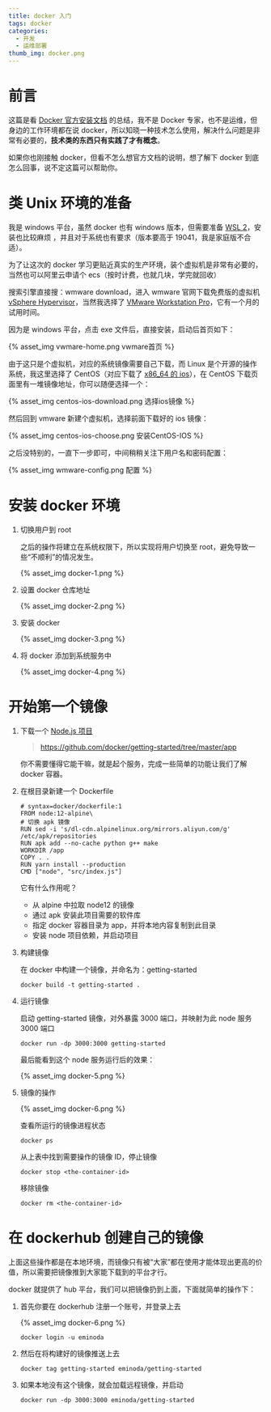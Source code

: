 ```yaml
---
title: docker 入门
tags: docker
categories:
  - 开发
  - 运维部署
thumb_img: docker.png
---
```


# 前言

这篇是看 [Docker 官方安装文档](https://docs.docker.com/engine/install/) 的总结，我不是 Docker 专家，也不是运维，但身边的工作环境都在说 docker，所以知晓一种技术怎么使用，解决什么问题是非常有必要的，**技术类的东西只有实践了才有概念**。

如果你也刚接触 docker，但看不怎么想官方文档的说明，想了解下 docker 到底怎么回事，说不定这篇可以帮助你。

# 类 Unix 环境的准备

我是 windows 平台，虽然 docker 也有 windows 版本，但需要准备 [WSL 2](https://docs.microsoft.com/zh-cn/windows/wsl/install-win10#step-4---download-the-linux-kernel-update-package)，安装也比较麻烦 ，并且对于系统也有要求（版本要高于 19041，我是家庭版不合适）。

为了让这次的 docker 学习更贴近真实的生产环境，装个虚拟机是非常有必要的，当然也可以阿里云申请个 ecs（按时计费，也就几块，学完就回收）

搜索引擎直接搜：wmware download，进入 wmware 官网下载免费版的虚拟机 [vSphere Hypervisor](https://www.vmware.com/products/vsphere-hypervisor.html)，当然我选择了 [VMware Workstation Pro](https://www.vmware.com/products/workstation-pro/workstation-pro-evaluation.html)，它有一个月的试用时间。

因为是 windows 平台，点击 exe 文件后，直接安装，启动后首页如下：

{% asset_img vwmare-home.png vwmare首页 %}

由于这只是个虚拟机，对应的系统镜像需要自己下载，而 Linux 是个开源的操作系统，我这里选择了 CentOS（对应下载了 [x86_64 的 ios](http://isoredirect.centos.org/centos/8/isos/x86_64/)），在 CentOS 下载页面里有一堆镜像地址，你可以随便选择一个：

{% asset_img centos-ios-download.png 选择ios镜像 %}

然后回到 vmware 新建个虚拟机，选择前面下载好的 ios 镜像：

{% asset_img centos-ios-choose.png 安装CentOS-IOS %}

之后没特别的，一直下一步即可，中间稍稍关注下用户名和密码配置：

{% asset_img wmware-config.png 配置 %}

# 安装 docker 环境

1. 切换用户到 root

   之后的操作将建立在系统权限下，所以实现将用户切换至 root，避免导致一些“不顺利”的情况发生。

   {% asset_img docker-1.png %}

2. 设置 docker 仓库地址

   {% asset_img docker-2.png %}

3. 安装 docker

   {% asset_img docker-3.png %}

4. 将 docker 添加到系统服务中

   {% asset_img docker-4.png %}

# 开始第一个镜像

1.  下载一个 [Node.js 项目](https://github.com/docker/getting-started/tree/master/app)

    > https://github.com/docker/getting-started/tree/master/app

    你不需要懂得它能干嘛，就是起个服务，完成一些简单的功能让我们了解 docker 容器。

2.  在根目录新建一个 Dockerfile

    ```shell
    # syntax=docker/dockerfile:1
    FROM node:12-alpine\
    # 切换 apk 镜像
    RUN sed -i 's/dl-cdn.alpinelinux.org/mirrors.aliyun.com/g' /etc/apk/repositories
    RUN apk add --no-cache python g++ make
    WORKDIR /app
    COPY . .
    RUN yarn install --production
    CMD ["node", "src/index.js"]
    ```

    它有什么作用呢？

    - 从 alpine 中拉取 node12 的镜像
    - 通过 apk 安装此项目需要的软件库
    - 指定 docker 容器目录为 app，并将本地内容复制到此目录
    - 安装 node 项目依赖，并启动项目

3.  构建镜像

    在 docker 中构建一个镜像，并命名为：getting-started

    ```shell
    docker build -t getting-started .
    ```

4.  运行镜像

    启动 getting-started 镜像，对外暴露 3000 端口，并映射为此 node 服务 3000 端口

    ```shell
    docker run -dp 3000:3000 getting-started
    ```

    最后能看到这个 node 服务运行后的效果：

    {% asset_img docker-5.png %}

5.  镜像的操作

    {% asset_img docker-6.png %}

    查看所运行的镜像进程状态

    ```shell
    docker ps
    ```

    从上表中找到需要操作的镜像 ID，停止镜像

    ```shell
    docker stop <the-container-id>
    ```

    移除镜像

    ```shell
    docker rm <the-container-id>
    ```

# 在 dockerhub 创建自己的镜像

上面这些操作都是在本地环境，而镜像只有被“大家”都在使用才能体现出更高的价值，所以需要把镜像推到大家能下载到的平台才行。

docker 就提供了 hub 平台，我们可以把镜像扔到上面，下面就简单的操作下：

1.  首先你要在 dockerhub 注册一个账号，并登录上去

    {% asset_img docker-6.png %}

    ```shell
    docker login -u eminoda
    ```

2.  然后在将构建好的镜像推送上去

    ```shell
    docker tag getting-started eminoda/getting-started
    ```

3.  如果本地没有这个镜像，就会加载远程镜像，并启动

    ```shell
    docker run -dp 3000:3000 eminoda/getting-started
    ```
